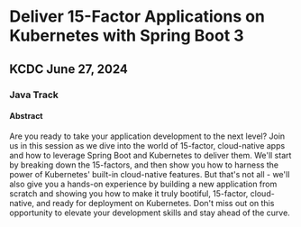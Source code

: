 # Deliver 15-Factor Applications on Kubernetes with Spring Boot 3

## KCDC June 27, 2024

### Java Track

#### Abstract

Are you ready to take your application development to the next level? Join us in this session as we dive into the world of 15-factor, cloud-native apps and how to leverage Spring Boot and Kubernetes to deliver them. We'll start by breaking down the 15-factors, and then show you how to harness the power of Kubernetes' built-in cloud-native features. But that's not all - we'll also give you a hands-on experience by building a new application from scratch and showing you how to make it truly bootiful, 15-factor, cloud-native, and ready for deployment on Kubernetes. Don't miss out on this opportunity to elevate your development skills and stay ahead of the curve.
